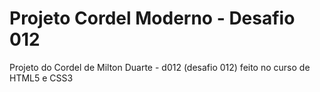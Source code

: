 # Projeto Cordel Moderno - Desafio 012 

Projeto do Cordel de Milton Duarte - d012 (desafio 012) feito no curso de HTML5 e CSS3
